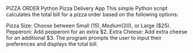 PIZZA ORDER 
Python Pizza Delivery App
This simple Python script calculates the total bill for a pizza order based on the following options:

Pizza Size: Choose between Small ($15), Medium ($20), or Large ($25).
Pepperoni: Add pepperoni for an extra $2.
Extra Cheese: Add extra cheese for an additional $3.
The program prompts the user to input their preferences and displays the total bill.

